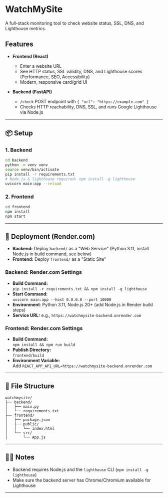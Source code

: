 # WatchMySite

A full-stack monitoring tool to check website status, SSL, DNS, and Lighthouse metrics.

## Features

- **Frontend (React)**
  - Enter a website URL
  - See HTTP status, SSL validity, DNS, and Lighthouse scores (Performance, SEO, Accessibility)
  - Modern, responsive card/grid UI

- **Backend (FastAPI)**
  - `/check` POST endpoint with `{ "url": "https://example.com" }`
  - Checks HTTP reachability, DNS, SSL, and runs Google Lighthouse via Node.js

---

## 📦 Setup

### 1. Backend

```bash
cd backend
python -m venv venv
source venv/bin/activate
pip install -r requirements.txt
# Node.js & lighthouse required: npm install -g lighthouse
uvicorn main:app --reload
```

### 2. Frontend

```bash
cd frontend
npm install
npm start
```

---

## 🚀 Deployment (Render.com)

- **Backend:** Deploy `backend/` as a "Web Service" (Python 3.11, install Node.js in build command, see below)
- **Frontend:** Deploy `frontend/` as a "Static Site"

### Backend: Render.com Settings

- **Build Command:**  
  `pip install -r requirements.txt && npm install -g lighthouse`
- **Start Command:**  
  `uvicorn main:app --host 0.0.0.0 --port 10000`
- **Environment**: Python 3.11, Node.js 20+ (add Node.js in Render build steps)
- **Service URL:** e.g., `https://watchmysite-backend.onrender.com`

### Frontend: Render.com Settings

- **Build Command:**  
  `npm install && npm run build`
- **Publish Directory:**  
  `frontend/build`
- **Environment Variable:**  
  Add `REACT_APP_API_URL=https://watchmysite-backend.onrender.com`

---

## 📂 File Structure

```
watchmysite/
├── backend/
│   ├── main.py
│   └── requirements.txt
├── frontend/
│   ├── package.json
│   ├── public/
│   │   └── index.html
│   └── src/
│       └── App.js
```

---

## 🧑‍💻 Notes

- Backend requires Node.js and the `lighthouse` CLI (`npm install -g lighthouse`)
- Make sure the backend server has Chrome/Chromium available for Lighthouse

---